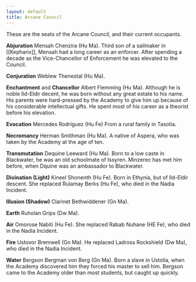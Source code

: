 ```yaml
---
layout: default
title: Arcane Council
---
```


These are the seats of the Arcane Council, and their current occupants.

**Abjuration**  Mensah Chenzira (Hu Ma).  Third son of a sailmaker in [[Kepharix]], Mensah had a long career as an enforcer.  After spending a decade as the Vice-Chancellor of Enforcement he was elevated to the Council.

**Conjuration** Weblew Thenestal (Hu Ma).  

**Enchantment** and **Chancellor** Albert Flemming (Hu Ma).  Although he is noble Ild-Eldir decent, he was born without any great estate to his name.  His parents were hard-pressed by the Academy to give him up because of his considerable intellectual gifts.  He spent most of his career as a theorist before his elevation.

**Evocation** Mercedes Rodriguez (Hu Fe) From a rural family in Tasotia.

**Necromancy** Herman Smithman (Hu Ma).  A native of Aspera, who was taken by the Academy at the age of ten.

**Transmutation** Dequine Leeward (Hu Ma).  Born to a low caste in Blackwater, he was an old schoolmate of Issyren.  Minzerec has met him before, when Dquine was an ambassador to Blackwater.

**Divination (Light)** Kineel Shonenth (Hu Fe).  Born in Ethynia, but of Ild-Eldir descent.  She replaced  Rulamay Berks (Hu Fe), who died in the Nadia Incident.

**Illusion (Shadow)** Clarinet Bethwiddener (Gn Ma).

**Earth** Ruholan Grips (Dw Ma).

**Air** Omorose Nabiti (Hu Fe).  She replaced Rabab Nuhane (HE Fe), who died in the Nadia Incident.

**Fire** Ustovor Bremwell (Gn Ma).  He replaced Ladross Rockshield (Dw Ma), who died in the Nadia Incident.

**Water** Bergson Bergman von Berg (Gn Ma).  Born a slave in Ustolia, when the Academy discovered him they forced his master to sell him.  Bergson came to the Academy older than most students, but caught up quickly.


